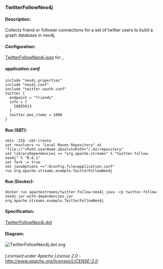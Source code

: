### TwitterFollowNeo4j

#### Description:

Collects friend or follower connections for a set of twitter users to build a graph database in neo4j.

#### Configuration:

[TwitterFollowNeo4j.json](TwitterFollowNeo4j.json "TwitterFollowNeo4j.json") for _

##### application.conf

    include "neo4j.properties"
    include "neo4j.conf"
    include "twitter.oauth.conf"
    twitter {
      endpoint = "friends"
      info = [
        18055613
      ]
      twitter.max_items = 1000
    }

#### Run (SBT):

    sbtx -210 -sbt-create
    set resolvers += "Local Maven Repository" at "file://"+Path.userHome.absolutePath+"/.m2/repository"
    set libraryDependencies += "org.apache.streams" % "twitter-follow-neo4j" % "0.6.1"
    set fork := true
    set javaOptions +="-Dconfig.file=application.conf"
    run org.apache.streams.example.TwitterFollowNeo4j

#### Run (Docker):

    docker run apachestreams/twitter-follow-neo4j java -cp twitter-follow-neo4j-jar-with-dependencies.jar org.apache.streams.example.TwitterFollowNeo4j

#### Specification:

[TwitterFollowNeo4j.dot](TwitterFollowNeo4j.dot "TwitterFollowNeo4j.dot" )

#### Diagram:

![TwitterFollowNeo4j.dot.svg](./TwitterFollowNeo4j.dot.svg)

###### Licensed under Apache License 2.0 - http://www.apache.org/licenses/LICENSE-2.0
